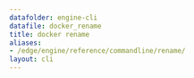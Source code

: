 ```yaml
---
datafolder: engine-cli
datafile: docker_rename
title: docker rename
aliases:
- /edge/engine/reference/commandline/rename/
layout: cli
---
```


<!--
This page is automatically generated from Docker's source code. If you want to
suggest a change to the text that appears here, open a ticket or pull request
in the source repository on GitHub:

https://github.com/docker/cli
-->